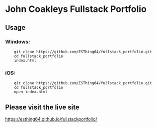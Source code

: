 # John Coakleys Fullstack Portfolio

## Usage

### Windows:
```
    git clone https://github.com/ESThing64/fullstack_portfolio.git
    cd fullstack_portfolio
    index.html
```
### iOS:
```
    git clone https://github.com/ESThing64/fullstack_portfolio.git
    cd fullstack_portfolio
    open index.html
```

## Please visit the live site
https://esthing64.github.io/fullstackportfolio/
